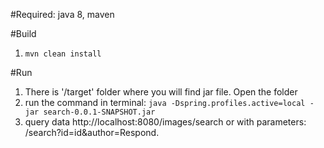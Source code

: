 #Required:
java 8, maven

#Build
1. `mvn clean install` 

#Run
1. There is '/target' folder where you will find jar file. Open the folder
2. run the command in terminal: `java -Dspring.profiles.active=local -jar search-0.0.1-SNAPSHOT.jar`
3. query data http://localhost:8080/images/search
or with parameters: /search?id=id&author=Respond.
